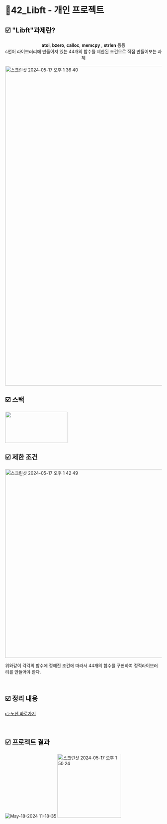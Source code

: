 # 📜42_Libft - 개인 프로젝트


##  ☑️ "Libft"과제란?
<div align="center"><strong>atoi</strong>, <strong>bzero</strong>, <strong>calloc</strong>, <strong>memcpy</strong> , <strong>strlen</strong> 등등 <br />
c언어 라이브러리에 만들어져 있는 44개의 함수를 제한된 조건으로 직접 만들어보는 과제
</div>
<br />

<img width="1026" alt="스크린샷 2024-05-17 오후 1 36 40" src="https://github.com/exceed96/Personal_42Libft/assets/90549959/4b05dcae-4cb2-4910-b16d-fe67d65aea6f">

<br />

##  ☑️ 스택

<img src="https://github.com/exceed96/Personal_42Libft/assets/90549959/5c7c2c98-78af-4d14-96da-dcc8a8b9270b" width="200" height="100" />


<br />

##  ☑️ 제한 조건
<img width="606" alt="스크린샷 2024-05-17 오후 1 42 49" src="https://github.com/exceed96/Personal_42Libft/assets/90549959/489efc4e-41eb-4afd-bdbf-a6d5fffc2990">

위와같이 각각의 함수에 정해진 조건에 따라서 44개의 함수를 구현하여 정적라이브러리를 만들어야 한다.

<br />

## ☑️ 정리 내용

[👉노션 바로가기](https://www.notion.so/a466d432d2f24dc9a367832e1206c1f9?v=269bb5f9b5de4cba8015271f939df121&pvs=4)

<br />

## ☑️ 프로젝트 결과
![May-18-2024 11-18-35](https://github.com/exceed96/Personal_42Libft/assets/90549959/de6f76da-d0f7-4b82-8ba9-2903e501803a)
<img width="205" alt="스크린샷 2024-05-17 오후 1 50 24" src="https://github.com/exceed96/Personal_42Libft/assets/90549959/25105e49-e519-4947-8022-c701a3d6ea2d">
